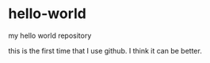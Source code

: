 # hello-world
my hello world repository

this is the first time that I use github. I think it can be better.
